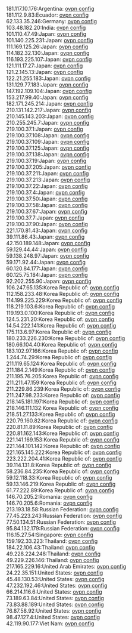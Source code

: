 181.117.10.176:Argentina: [ovpn config](vpn/181_117_10_176.ovpn)  
181.112.9.83:Ecuador: [ovpn config](vpn/181_112_9_83.ovpn)  
62.133.35.246:Germany: [ovpn config](vpn/62_133_35_246.ovpn)  
103.48.182.20:India: [ovpn config](vpn/103_48_182_20.ovpn)  
101.110.47.49:Japan: [ovpn config](vpn/101_110_47_49.ovpn)  
101.140.225.231:Japan: [ovpn config](vpn/101_140_225_231.ovpn)  
111.169.125.26:Japan: [ovpn config](vpn/111_169_125_26.ovpn)  
114.182.32.130:Japan: [ovpn config](vpn/114_182_32_130.ovpn)  
116.193.225.107:Japan: [ovpn config](vpn/116_193_225_107.ovpn)  
121.111.17.27:Japan: [ovpn config](vpn/121_111_17_27.ovpn)  
121.2.145.13:Japan: [ovpn config](vpn/121_2_145_13.ovpn)  
122.21.255.183:Japan: [ovpn config](vpn/122_21_255_183.ovpn)  
131.129.77.183:Japan: [ovpn config](vpn/131_129_77_183.ovpn)  
147.192.109.104:Japan: [ovpn config](vpn/147_192_109_104.ovpn)  
153.217.99.40:Japan: [ovpn config](vpn/153_217_99_40.ovpn)  
182.171.245.214:Japan: [ovpn config](vpn/182_171_245_214.ovpn)  
210.131.142.217:Japan: [ovpn config](vpn/210_131_142_217.ovpn)  
210.145.143.203:Japan: [ovpn config](vpn/210_145_143_203.ovpn)  
210.255.245.7:Japan: [ovpn config](vpn/210_255_245_7.ovpn)  
219.100.37.1:Japan: [ovpn config](vpn/219_100_37_1.ovpn)  
219.100.37.108:Japan: [ovpn config](vpn/219_100_37_108.ovpn)  
219.100.37.109:Japan: [ovpn config](vpn/219_100_37_109.ovpn)  
219.100.37.125:Japan: [ovpn config](vpn/219_100_37_125.ovpn)  
219.100.37.138:Japan: [ovpn config](vpn/219_100_37_138.ovpn)  
219.100.37.19:Japan: [ovpn config](vpn/219_100_37_19.ovpn)  
219.100.37.205:Japan: [ovpn config](vpn/219_100_37_205.ovpn)  
219.100.37.211:Japan: [ovpn config](vpn/219_100_37_211.ovpn)  
219.100.37.213:Japan: [ovpn config](vpn/219_100_37_213.ovpn)  
219.100.37.22:Japan: [ovpn config](vpn/219_100_37_22.ovpn)  
219.100.37.4:Japan: [ovpn config](vpn/219_100_37_4.ovpn)  
219.100.37.50:Japan: [ovpn config](vpn/219_100_37_50.ovpn)  
219.100.37.58:Japan: [ovpn config](vpn/219_100_37_58.ovpn)  
219.100.37.67:Japan: [ovpn config](vpn/219_100_37_67.ovpn)  
219.100.37.7:Japan: [ovpn config](vpn/219_100_37_7.ovpn)  
219.100.37.90:Japan: [ovpn config](vpn/219_100_37_90.ovpn)  
221.170.81.43:Japan: [ovpn config](vpn/221_170_81_43.ovpn)  
39.111.86.43:Japan: [ovpn config](vpn/39_111_86_43.ovpn)  
42.150.189.148:Japan: [ovpn config](vpn/42_150_189_148.ovpn)  
59.129.44.44:Japan: [ovpn config](vpn/59_129_44_44.ovpn)  
59.138.248.97:Japan: [ovpn config](vpn/59_138_248_97.ovpn)  
59.171.92.44:Japan: [ovpn config](vpn/59_171_92_44.ovpn)  
60.120.84.177:Japan: [ovpn config](vpn/60_120_84_177.ovpn)  
60.125.75.184:Japan: [ovpn config](vpn/60_125_75_184.ovpn)  
92.202.255.90:Japan: [ovpn config](vpn/92_202_255_90.ovpn)  
106.247.65.135:Korea Republic of: [ovpn config](vpn/106_247_65_135.ovpn)  
112.158.233.48:Korea Republic of: [ovpn config](vpn/112_158_233_48.ovpn)  
114.199.225.229:Korea Republic of: [ovpn config](vpn/114_199_225_229.ovpn)  
118.219.103.6:Korea Republic of: [ovpn config](vpn/118_219_103_6.ovpn)  
119.193.0.100:Korea Republic of: [ovpn config](vpn/119_193_0_100.ovpn)  
124.5.231.20:Korea Republic of: [ovpn config](vpn/124_5_231_20.ovpn)  
14.54.222.141:Korea Republic of: [ovpn config](vpn/14_54_222_141.ovpn)  
175.113.6.97:Korea Republic of: [ovpn config](vpn/175_113_6_97.ovpn)  
180.233.226.230:Korea Republic of: [ovpn config](vpn/180_233_226_230.ovpn)  
180.66.104.40:Korea Republic of: [ovpn config](vpn/180_66_104_40.ovpn)  
183.102.97.166:Korea Republic of: [ovpn config](vpn/183_102_97_166.ovpn)  
1.244.74.29:Korea Republic of: [ovpn config](vpn/1_244_74_29.ovpn)  
211.119.65.124:Korea Republic of: [ovpn config](vpn/211_119_65_124.ovpn)  
211.184.2.149:Korea Republic of: [ovpn config](vpn/211_184_2_149.ovpn)  
211.195.76.205:Korea Republic of: [ovpn config](vpn/211_195_76_205.ovpn)  
211.211.47.159:Korea Republic of: [ovpn config](vpn/211_211_47_159.ovpn)  
211.229.86.239:Korea Republic of: [ovpn config](vpn/211_229_86_239.ovpn)  
211.247.98.233:Korea Republic of: [ovpn config](vpn/211_247_98_233.ovpn)  
218.145.181.197:Korea Republic of: [ovpn config](vpn/218_145_181_197.ovpn)  
218.146.111.132:Korea Republic of: [ovpn config](vpn/218_146_111_132.ovpn)  
218.51.27.133:Korea Republic of: [ovpn config](vpn/218_51_27_133.ovpn)  
220.79.160.82:Korea Republic of: [ovpn config](vpn/220_79_160_82.ovpn)  
220.81.11.89:Korea Republic of: [ovpn config](vpn/220_81_11_89.ovpn)  
220.81.162.143:Korea Republic of: [ovpn config](vpn/220_81_162_143.ovpn)  
221.141.169.153:Korea Republic of: [ovpn config](vpn/221_141_169_153.ovpn)  
221.144.101.142:Korea Republic of: [ovpn config](vpn/221_144_101_142.ovpn)  
221.165.145.222:Korea Republic of: [ovpn config](vpn/221_165_145_222.ovpn)  
223.222.204.41:Korea Republic of: [ovpn config](vpn/223_222_204_41.ovpn)  
39.114.131.8:Korea Republic of: [ovpn config](vpn/39_114_131_8.ovpn)  
58.236.84.235:Korea Republic of: [ovpn config](vpn/58_236_84_235.ovpn)  
59.12.118.33:Korea Republic of: [ovpn config](vpn/59_12_118_33.ovpn)  
59.13.146.219:Korea Republic of: [ovpn config](vpn/59_13_146_219.ovpn)  
61.77.222.89:Korea Republic of: [ovpn config](vpn/61_77_222_89.ovpn)  
146.70.205.2:Romania: [ovpn config](vpn/146_70_205_2.ovpn)  
146.70.205.6:Romania: [ovpn config](vpn/146_70_205_6.ovpn)  
213.193.18.58:Russian Federation: [ovpn config](vpn/213_193_18_58.ovpn)  
77.45.223.243:Russian Federation: [ovpn config](vpn/77_45_223_243.ovpn)  
77.50.134.51:Russian Federation: [ovpn config](vpn/77_50_134_51.ovpn)  
95.84.132.179:Russian Federation: [ovpn config](vpn/95_84_132_179.ovpn)  
116.15.27.54:Singapore: [ovpn config](vpn/116_15_27_54.ovpn)  
159.192.33.223:Thailand: [ovpn config](vpn/159_192_33_223.ovpn)  
184.22.106.43:Thailand: [ovpn config](vpn/184_22_106_43.ovpn)  
49.228.224.248:Thailand: [ovpn config](vpn/49_228_224_248.ovpn)  
49.229.226.146:Thailand: [ovpn config](vpn/49_229_226_146.ovpn)  
217.165.229.16:United Arab Emirates: [ovpn config](vpn/217_165_229_16.ovpn)  
24.22.35.151:United States: [ovpn config](vpn/24_22_35_151.ovpn)  
45.48.130.53:United States: [ovpn config](vpn/45_48_130_53.ovpn)  
47.232.192.46:United States: [ovpn config](vpn/47_232_192_46.ovpn)  
66.214.116.6:United States: [ovpn config](vpn/66_214_116_6.ovpn)  
73.189.63.84:United States: [ovpn config](vpn/73_189_63_84.ovpn)  
73.83.88.189:United States: [ovpn config](vpn/73_83_88_189.ovpn)  
76.87.58.92:United States: [ovpn config](vpn/76_87_58_92.ovpn)  
98.47.127.4:United States: [ovpn config](vpn/98_47_127_4.ovpn)  
42.119.90.177:Viet Nam: [ovpn config](vpn/42_119_90_177.ovpn)  
